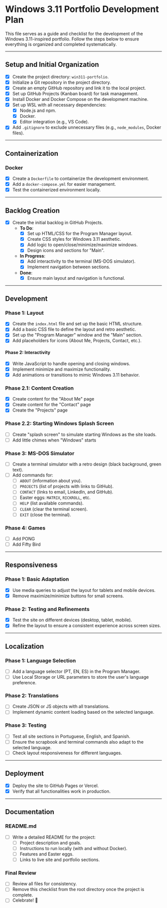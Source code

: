 
# Windows 3.11 Portfolio Development Plan

This file serves as a guide and checklist for the development of the Windows 3.11-inspired portfolio. Follow the steps below to ensure everything is organized and completed systematically.

---

## **Setup and Initial Organization**

- [X] Create the project directory: `win311-portfolio`.
- [X] Initialize a Git repository in the project directory.
- [X] Create an empty GitHub repository and link it to the local project.
- [X] Set up GitHub Projects (Kanban board) for task management.
- [X] Install Docker and Docker Compose on the development machine.
- [X] Set up WSL with all necessary dependencies:
  - [X] Node.js and npm.
  - [X] Docker.
  - [X] Editor integration (e.g., VS Code).
- [X] Add `.gitignore` to exclude unnecessary files (e.g., `node_modules`, Docker files).

---

## **Containerization**

### **Docker**

- [X] Create a `Dockerfile` to containerize the development environment.
- [X] Add a `docker-compose.yml` for easier management.
- [X] Test the containerized environment locally.

---

## **Backlog Creation**

- [X] Create the initial backlog in GitHub Projects.
  - **To Do**:
    - [X] Set up HTML/CSS for the Program Manager layout.
    - [X] Create CSS styles for Windows 3.11 aesthetic.
    - [X] Add logic to open/close/minimize/maximize windows.
    - [X] Design icons and sections for "Main".
  - **In Progress**:
    - [X] Add interactivity to the terminal (MS-DOS simulator).
    - [X] Implement navigation between sections.
  - **Done**:
    - [X] Ensure main layout and navigation is functional.

---

## **Development**

### **Phase 1: Layout**

- [X] Create the `index.html` file and set up the basic HTML structure.
- [X] Add a basic CSS file to define the layout and retro aesthetic.
- [X] Set up the "Program Manager" window and the "Main" section.
- [X] Add placeholders for icons (About Me, Projects, Contact, etc.).

#### **Phase 2: Interactivity**

- [X] Write JavaScript to handle opening and closing windows.
- [X] Implement minimize and maximize functionality.
- [X] Add animations or transitions to mimic Windows 3.11 behavior.

### **Phase 2.1: Content Creation**

- [X] Create content for the "About Me" page
- [X] Create content for the "Contact" page
- [X] Create the "Projects" page

### **Phase 2.2: Starting Windows Splash Screen**

- [ ] Create "splash screen" to simulate starting Windows as the site loads.
- [ ] Add little chimes when "Windows" starts

### **Phase 3: MS-DOS Simulator**

- [ ] Create a terminal simulator with a retro design (black background, green text).
- [ ] Add commands for:
  - [ ] `ABOUT` (information about you).
  - [ ] `PROJECTS` (list of projects with links to GitHub).
  - [ ] `CONTACT` (links to email, LinkedIn, and GitHub).
  - [ ] Easter eggs: `MATRIX`, `RICKROLL`, etc.
  - [ ] `HELP` (list available commands).
  - [ ] `CLEAR` (clear the terminal screen).
  - [ ] `EXIT` (close the terminal).

### **Phase 4: Games**

- [ ] Add PONG
- [ ] Add Fifty Bird

---

## **Responsiveness**

### **Phase 1: Basic Adaptation**

- [X] Use media queries to adjust the layout for tablets and mobile devices.
- [X] Remove maximize/minimize buttons for small screens.

### **Phase 2: Testing and Refinements**

- [X] Test the site on different devices (desktop, tablet, mobile).
- [X] Refine the layout to ensure a consistent experience across screen sizes.

---

## **Localization**

### **Phase 1: Language Selection**

- [ ] Add a language selector (PT, EN, ES) in the Program Manager.
- [ ] Use Local Storage or URL parameters to store the user's language preference.

### **Phase 2: Translations**

- [ ] Create JSON or JS objects with all translations.
- [ ] Implement dynamic content loading based on the selected language.

### **Phase 3: Testing**

- [ ] Test all site sections in Portuguese, English, and Spanish.
- [ ] Ensure the scrapbook and terminal commands also adapt to the selected language.
- [ ] Check layout responsiveness for different languages.

---

## **Deployment**

- [X] Deploy the site to GitHub Pages or Vercel.
- [X] Verify that all functionalities work in production.

---

## **Documentation**

### **README.md**

- [ ] Write a detailed README for the project:
  - [ ] Project description and goals.
  - [ ] Instructions to run locally (with and without Docker).
  - [ ] Features and Easter eggs.
  - [ ] Links to live site and portfolio sections.

### **Final Review**

- [ ] Review all files for consistency.
- [ ] Remove this checklist from the root directory once the project is complete.
- [ ] Celebrate! 🎉
